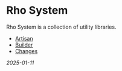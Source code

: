 


# Rho System
Rho System is a collection of utility libraries.
* [Artisan](artisan.md)
* [Builder](builder.md)
* [Changes](changes.md)

*2025-01-11*
